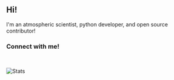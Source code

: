 ## Hi!

I'm an atmospheric scientist, python developer, and open source contributor!

### Connect with me!

![<img align="left" alt="ahlive | animate your data to life" width="22px" src="https://raw.githubusercontent.com/iconic/open-iconic/master/svg/graph.svg" />][ahlive]
![<img align="left" alt="ahuang11 | Medium" width="22px" src="https://cdn.jsdelivr.net/npm/simple-icons@v3/icons/youtube.svg" />][medium]
![<img align="left" alt="ahuang11 | Twitter" width="22px" src="https://cdn.jsdelivr.net/npm/simple-icons@v3/icons/twitter.svg" />][twitter]
![<img align="left" alt="ahuang11 | LinkedIn" width="22px" src="https://cdn.jsdelivr.net/npm/simple-icons@v3/icons/linkedin.svg" />][linkedin]

![Stats](https://github-readme-stats.vercel.app/api?username=ahuang11&show_icons=true&theme=radical)

[ahlive]: https://ahlive.readthedocs.io/en/main/
[medium]: https://medium.com/@pYdeas
[twitter]: https://twitter.com/IAteAnDrew1
[linkedin]: https://www.linkedin.com/in/huangandrew12/
